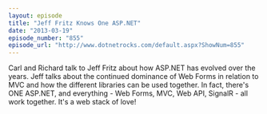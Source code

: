```yaml
---
layout: episode
title: "Jeff Fritz Knows One ASP.NET"
date: "2013-03-19"
episode_number: "855"
episode_url: "http://www.dotnetrocks.com/default.aspx?ShowNum=855"
---
```


Carl and Richard talk to Jeff Fritz about how ASP.NET has evolved over the years. Jeff talks about the continued dominance of Web Forms in relation to MVC and how the different libraries can be used together. In fact, there's ONE ASP.NET, and everything - Web Forms, MVC, Web API, SignalR - all work together. It's a web stack of love!
